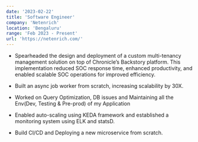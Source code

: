 ```yaml
---
date: '2023-02-22'
title: 'Software Engineer'
company: 'Netenrich'
location: 'Bengaluru'
range: 'Feb 2023 - Present'
url: 'https://netenrich.com/'
---
```


- Spearheaded the design and deployment of a custom multi-tenancy
  management solution on top of Chronicle’s Backstory platform. This
  implementation reduced SOC response time, enhanced productivity,
  and enabled scalable SOC operations for improved efficiency.

- Built an async job worker from scratch, increasing scalability by 30X.
- Worked on Query Optimization, DB issues and Maintaining all the
  Env(Dev, Testing & Pre-prod) of my Application
- Enabled auto-scaling using KEDA framework and established a
  monitoring system using ELK and statsD.
- Build CI/CD and Deploying a new microservice from scratch.
